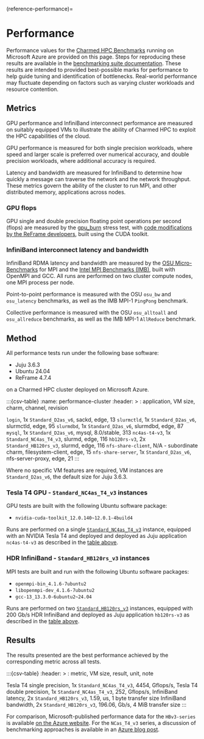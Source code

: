 (reference-performance)=
# Performance

Performance values for the [Charmed HPC Benchmarks](https://github.com/charmed-hpc/charmed-hpc-benchmarks/) running on Microsoft Azure are provided on this page. Steps for reproducing these results are available in the [benchmarking suite documentation](https://github.com/charmed-hpc/charmed-hpc-benchmarks/blob/main/README.md). These results are intended to provided best-possible marks for performance to help guide tuning and identification of bottlenecks. Real-world performance may fluctuate depending on factors such as varying cluster workloads and resource contention.

## Metrics

GPU performance and InfiniBand interconnect performance are measured on suitably equipped VMs to illustrate the ability of Charmed HPC to exploit the HPC capabilities of the cloud.

GPU performance is measured for both single precision workloads, where speed and larger scale is preferred over numerical accuracy, and double precision workloads, where additional accuracy is required.

Latency and bandwidth are measured for InfiniBand to determine how quickly a message can traverse the network and the network throughput. These metrics govern the ability of the cluster to run MPI, and other distributed memory, applications across nodes.

### GPU flops

GPU single and double precision floating point operations per second (flops) are measured by the [gpu_burn](http://wili.cc/blog/gpu-burn.html) stress test, with [code modifications by the ReFrame developers](https://github.com/reframe-hpc/reframe/tree/v4.7.4/hpctestlib/microbenchmarks/gpu/src/gpu_burn), built using the CUDA toolkit.

### InfiniBand interconnect latency and bandwidth

InfiniBand RDMA latency and bandwidth are measured by the [OSU Micro-Benchmarks](https://mvapich.cse.ohio-state.edu/benchmarks/) for MPI and the [Intel MPI Benchmarks (IMB)](https://github.com/intel/mpi-benchmarks), built with OpenMPI and GCC. All runs are performed on two cluster compute nodes, one MPI process per node.

Point-to-point performance is measured with the OSU `osu_bw` and `osu_latency` benchmarks, as well as the IMB MPI-1 `PingPong` benchmark.

Collective performance is measured with the OSU `osu_alltoall` and `osu_allreduce` benchmarks, as well as the IMB MPI-1 `AllReduce` benchmark.

## Method

All performance tests run under the following base software:

* Juju 3.6.3
* Ubuntu 24.04
* ReFrame 4.7.4

on a Charmed HPC cluster deployed on Microsoft Azure.

:::{csv-table}
:name: performance-cluster
:header: >
: application, VM size, charm, channel, revision

`login`, 1x `Standard_D2as_v6`, sackd, edge, 13
`slurmctld`, 1x `Standard_D2as_v6`, slurmctld, edge, 95
`slurmdbd`, 1x `Standard_D2as_v6`, slurmdbd, edge, 87
`mysql`, 1x `Standard_D2as_v6`, mysql, 8.0/stable, 313
`nc4as-t4-v3`, 1x `Standard_NC4as_T4_v3`, slurmd, edge, 116
`hb120rs-v3`, 2x `Standard_HB120rs_v3`, slurmd, edge, 116
`nfs-share-client`, N/A - subordinate charm, filesystem-client, edge, 15
`nfs-share-server`, 1x `Standard_D2as_v6`, nfs-server-proxy, edge, 21
:::

Where no specific VM features are required, VM instances are `Standard_D2as_v6`, the default size for Juju 3.6.3.

### Tesla T4 GPU - `Standard_NC4as_T4_v3` instances

GPU tests are built with the following Ubuntu software package:

* `nvidia-cuda-toolkit_12.0.140~12.0.1-4build4`

Runs are performed on a single [`Standard_NC4as_T4_v3`](https://learn.microsoft.com/en-us/azure/virtual-machines/sizes/gpu-accelerated/ncast4v3-series) instance, equipped with an NVIDIA Tesla T4 and deployed and deployed as Juju application `nc4as-t4-v3` as described in the [table above](#performance-cluster).

### HDR InfiniBand - `Standard_HB120rs_v3` instances

MPI tests are built and run with the following Ubuntu software packages:

* `openmpi-bin_4.1.6-7ubuntu2`
* `libopenmpi-dev_4.1.6-7ubuntu2`
* `gcc-13_13.3.0-6ubuntu2~24.04`

Runs are performed on two [`Standard_HB120rs_v3`](https://learn.microsoft.com/en-us/azure/virtual-machines/sizes/high-performance-compute/hbv3-series) instances, equipped with 200 Gb/s HDR InfiniBand and deployed as Juju application `hb120rs-v3` as described in the [table above](#performance-cluster).

## Results

The results presented are the best performance achieved by the corresponding metric across all tests.

:::{csv-table}
:header: >
: metric, VM size, result, unit, note

Tesla T4 single precision, 1x `Standard_NC4as_T4_v3`, 4454, Gflops/s,
Tesla T4 double precision, 1x `Standard_NC4as_T4_v3`, 252, Gflops/s,
InfiniBand latency, 2x `Standard_HB120rs_v3`, 1.59, us, 1 byte transfer size
InfiniBand bandwidth, 2x `Standard_HB120rs_v3`, 196.06, Gb/s, 4 MiB transfer size
:::

For comparison, Microsoft-published performance data for the `HBv3-series` is available [on the Azure website](https://learn.microsoft.com/en-us/azure/virtual-machines/hbv3-performance). For the `NCas_T4_v3` series, a discussion of benchmarking approaches is available in an [Azure blog post](https://techcommunity.microsoft.com/blog/azurecompute/benchmarking-the-nc-a100-v4-ncsv3-and-ncas-t4-v3-series-with-nvidia-deep-learnin/3568823).
